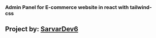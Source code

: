 <h3>Admin Panel for E-commerce website in react with tailwind-css</h3>
<h2>Project by: <a href="https://github.com/sarvarDev6">SarvarDev6</a></h2>
